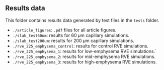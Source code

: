 ## Results data

This folder contains results data generated by test files in the ```tests``` folder.

- ```./article_figures```: ```.pdf``` files for all article figures.
- ```./slab_test60um```: results for 60 $\mu$m capillary simulations.
- ```./slab_test200um```: results for 200 $\mu$m capillary simulations.
- ```./rve_225_emphysema_control```: results for control RVE simulations.
- ```./rve_225_emphysema_1```: results for low-emphysema RVE simulations.`
- ```./rve_225_emphysema_2```: results for mid-emphysema RVE simulations.
- ```./rve_225_emphysema_3```: results for high-emphysema RVE simulations.